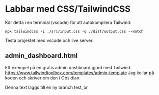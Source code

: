 Labbar med CSS/TailwindCSS
==========================

Kör detta i en terminal (vscode) för att autokompilera Tailwind:
```
npx tailwindcss -i ./src/input.css -o ./dist/output.css --watch
```

Testa projektet med vscode och live server.

admin_dashboard.html
--------------------
Ett exempel på en gratis admin dashboard gjord med Tailwind.
https://www.tailwindtoolbox.com/templates/admin-template
Jag kollar på koden och skriver om den i Obsidian

Denna text läggs till en ny branch test_br


